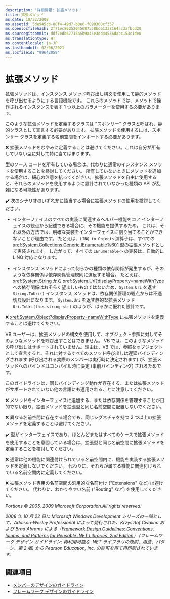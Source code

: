 ```yaml
---
description: '詳細情報: 拡張メソッド'
title: 拡張メソッド
ms.date: 10/22/2008
ms.assetid: 5de945cb-88f4-49d7-b0e6-f098300cf357
ms.openlocfilehash: 2f71ec86252045687558bd61337164ac3afbcd20
ms.sourcegitcommit: ddf7edb67715a5b9a45e3dd44536dabc153c1de0
ms.translationtype: HT
ms.contentlocale: ja-JP
ms.lasthandoff: 02/06/2021
ms.locfileid: "99642059"
---
```

# <a name="extension-methods"></a>拡張メソッド

拡張メソッドは、インスタンス メソッド呼び出し構文を使用して静的メソッドを呼び出せるようにする言語機能です。 これらのメソッドでは、メソッドで操作されるインスタンスを表す 1 つ以上のパラメーターを使用する必要があります。

 このような拡張メソッドを定義するクラスは "スポンサー" クラスと呼ばれ、静的クラスとして宣言する必要があります。 拡張メソッドを使用するには、スポンサー クラスを定義する名前空間をインポートする必要があります。

 ❌ 拡張メソッドをむやみに定義することは避けてください。これは自分が所有していない型に対して特に当てはまります。

 型のソース コードを所有している場合は、代わりに通常のインスタンス メソッドを使用することを検討してください。 所有していないときにメソッドを追加する場合は、細心の注意を払ってください。 拡張メソッドを自由に使用すると、それらのメソッドを使用するように設計されていなかった種類の API が乱雑になる可能性があります。

 ✔️ 次のシナリオのいずれかに該当する場合に拡張メソッドの使用を検討してください。

- インターフェイスのすべての実装に関連するヘルパー機能をコア インターフェイスの観点から記述できる場合に、その機能を提供するため。 これは、それ以外の方法では、明確な実装をインターフェイスに割り当てることができないことが理由です。 たとえば、`LINQ to Objects` 演算子は、すべての <xref:System.Collections.Generic.IEnumerable%601> 型の拡張メソッドとして実装されます。 したがって、すべての `IEnumerable<>` の実装は、自動的に LINQ 対応になります。

- インスタンス メソッドによって何らかの種類の依存関係が発生するが、そのような依存関係は依存関係管理規則に違反する場合。 たとえば、<xref:System.String> から <xref:System.Uri?displayProperty=nameWithType> への依存関係はおそらく望ましいものではないため、`System.Uri` を返す `String.ToUri()` インスタンス メソッドは、依存関係管理の観点からは不適切な設計になります。 `System.Uri` を返す静的な拡張メソッド `Uri.ToUri(this string str)` のほうが、はるかに優れた設計です。

 ❌ <xref:System.Object?displayProperty=nameWithType> に拡張メソッドを定義することは避けてください。

 VB ユーザーは、拡張メソッドの構文を使用して、オブジェクト参照に対してそのようなメソッドを呼び出すことはできません。 VB では、このようなメソッドの呼び出しはサポートされていません。理由は、VB では、参照をオブジェクトとして宣言すると、それに対するすべてのメソッド呼び出しは遅延バインディングされます (呼び出される実際のメンバーは実行時に決定されます) が、拡張メソッドへのバインドはコンパイル時に決定 (事前バインディング) されるためです。

 このガイドラインは、同じバインディング動作が存在する、または拡張メソッドがサポートされていない他の言語にも適用されることに注意してください。

 ❌ メソッドをインターフェイスに追加する、または依存関係を管理することが目的でない限り、拡張メソッドを拡張型と同じ名前空間に配置しないでください。

 ❌ 異なる名前空間に存在する場合でも、同じシグネチャを持つ 2 つ以上の拡張メソッドを定義することは避けてください。

 ✔️ 型がインターフェイスであり、ほとんどまたはすべてのケースで拡張メソッドを使用することを意図している場合は、拡張型と同じ名前空間に拡張メソッドを定義することを検討してください。

 ❌ 通常は他の機能に関連付けられている名前空間内に、機能を実装する拡張メソッドを定義しないでください。 代わりに、それらが属する機能に関連付けられている名前空間内に定義してください。

 ❌ 拡張メソッド専用の名前空間の汎用的な名前付け ("Extensions" など) は避けてください。 代わりに、わかりやすい名前 ("Routing" など) を使用してください。

 *Portions &copy; 2005, 2009 Microsoft Corporation.All rights reserved.*

 *2008 年 10 月 22 日に Microsoft Windows Development シリーズの一部として、Addison-Wesley Professional によって発行された、Krzysztof Cwalina および Brad Abrams による「[Framework Design Guidelines: Conventions, Idioms, and Patterns for Reusable .NET Libraries, 2nd Edition](https://www.informit.com/store/framework-design-guidelines-conventions-idioms-and-9780321545619)」 (フレームワーク デザイン ガイドライン: 再利用可能な .NET ライブラリの規則、用法、パターン、第 2 版) から Pearson Education, Inc. の許可を得て再印刷されています。*

## <a name="see-also"></a>関連項目

- [メンバーのデザインのガイドライン](member.md)
- [フレームワーク デザインのガイドライン](index.md)
